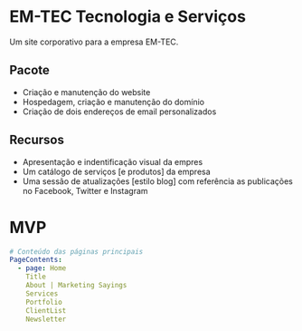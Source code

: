 # EM-TEC Tecnologia e Serviços

Um site corporativo para a empresa EM-TEC.

## Pacote
 - Criação e manutenção do website
 - Hospedagem, criação e manutenção do domínio
 - Criação de dois endereços de email personalizados
 

## Recursos
 - Apresentação e indentificação visual da empres
 - Um catálogo de serviços [e produtos] da empresa
 - Uma sessão de atualizações [estilo blog] com referência as publicações no Facebook, Twitter e Instagram

# MVP

```yaml
# Conteúdo das páginas principais
PageContents:
  - page: Home
    Title
    About | Marketing Sayings
    Services
    Portfolio
    ClientList
    Newsletter
```
